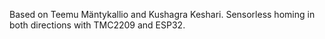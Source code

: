 Based on Teemu Mäntykallio and Kushagra Keshari.
Sensorless homing in both directions with TMC2209 and ESP32.
